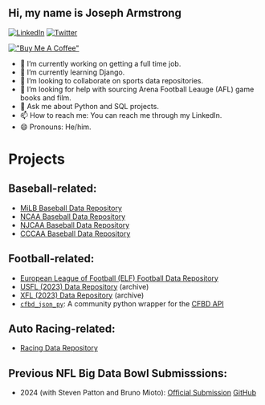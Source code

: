 
## Hi, my name is Joseph Armstrong
[![LinkedIn](https://img.shields.io/badge/linkedin-%230077B5.svg?style=for-the-badge&logo=linkedin&logoColor=white)](https://www.linkedin.com/in/joseph-armstrong457/)
[![Twitter](https://img.shields.io/twitter/url/https/twitter.com/cloudposse.svg?style=social&label=Follow%20%40JoeArmstrong789)](https://twitter.com/JoeArmstrong789)

[!["Buy Me A Coffee"](https://www.buymeacoffee.com/assets/img/custom_images/orange_img.png)](https://www.buymeacoffee.com/armstjc)

<!--
**armstjc/armstjc** is a ✨ _special_ ✨ repository because its `README.md` (this file) appears on your GitHub profile.

Here are some ideas to get you started:

- 🔭 I’m currently working on ...
- 🌱 I’m currently learning ...
- 👯 I’m looking to collaborate on ...
- 🤔 I’m looking for help with ...
- 💬 Ask me about ...
- 📫 How to reach me: ...
- 😄 Pronouns: ...
- ⚡ Fun fact: ...
-->
- 🔭 I’m currently working on getting a full time job.
- 🌱 I’m currently learning Django.
- 👯 I’m looking to collaborate on sports data repositories.
- 🤔 I’m looking for help with sourcing Arena Football Leauge (AFL) game books and film.
- 💬 Ask me about Python and SQL projects.
- 📫 How to reach me: You can reach me through my LinkedIn.
- 😄 Pronouns: He/him.

# Projects
## Baseball-related:
- [MiLB Baseball Data Repository](https://github.com/armstjc/milb-data-repository)
- [NCAA Baseball Data Repository](https://github.com/armstjc/NCAA_Baseball_repository)
- [NJCAA Baseball Data Repository](https://github.com/armstjc/NJCAA_Baseball_repository)
- [CCCAA Baseball Data Repository](https://github.com/armstjc/CCCAA_baseball_repository)

## Football-related:
- [European League of Football (ELF) Football Data Repository](https://github.com/armstjc/european-league-of-football-data-repository)
- [USFL (2023) Data Repository](https://github.com/armstjc/usfl-2022-data-repository) (archive)
- [XFL (2023) Data Repository](https://github.com/armstjc/xfl-2023-data-repository) (archive)
- [`cfbd_json_py`](https://github.com/armstjc/cfbd-json-py): A community python wrapper for the [CFBD API](https://collegefootballdata.com/)
## Auto Racing-related:
- [Racing Data Repository](https://github.com/armstjc/racing-data-repository)

## Previous NFL Big Data Bowl Submisssions:
- 2024 (with Steven Patton and Bruno Mioto): [Official Submission](https://www.kaggle.com/code/stevenpatton97/the-components-of-a-tackle-a-physics-driven-study) [GitHub](https://github.com/armstjc/big-data-bowl-2024)
